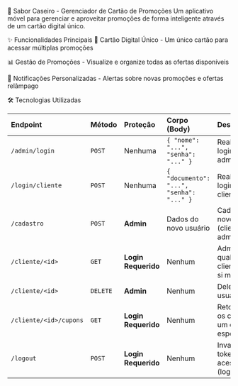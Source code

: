 📱 Sabor Caseiro - Gerenciador de Cartão de Promoções
Um aplicativo móvel para gerenciar e aproveitar promoções de forma inteligente através de um cartão digital único.

✨ Funcionalidades Principais
🎯 Cartão Digital Único - Um único cartão para acessar múltiplas promoções

📊 Gestão de Promoções - Visualize e organize todas as ofertas disponíveis

🔔 Notificações Personalizadas - Alertas sobre novas promoções e ofertas relâmpago

🛠️ Tecnologias Utilizadas



| Endpoint | Método | Proteção | Corpo (Body) | Descrição |
| :--- | :--- | :--- | :--- | :--- |
| `/admin/login` | `POST` | Nenhuma | `{ "nome": "...", "senha": "..." }` | Realiza o login de um administrador. |
| `/login/cliente` | `POST` | Nenhuma | `{ "documento": "...", "senha": "..." }` | Realiza o login de um cliente. |
| `/cadastro` | `POST` | **Admin** | Dados do novo usuário | Cadastra um novo usuário (cliente ou admin). |
| `/cliente/<id>` | `GET` | **Login Requerido** | Nenhum | Admin vê qualquer um; cliente só vê a si mesmo. |
| `/cliente/<id>` | `DELETE` | **Admin** | Nenhum | Deleta um usuário. |
| `/cliente/<id>/cupons` | `GET` | **Login Requerido** | Nenhum | Retorna todos os cupons de um cliente específico. |
| `/logout` | `POST` | **Login Requerido** | Nenhum | Invalida o token de acesso (logout). |
